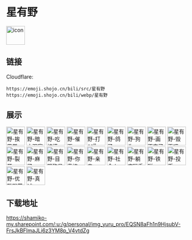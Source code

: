 # 星有野
<img src="https://emoji.shojo.cn/bili/src/星有野/icon.png" width="50" height="50" alt="icon">

## 链接
Cloudflare:
```
https://emoji.shojo.cn/bili/src/星有野
https://emoji.shojo.cn/bili/webp/星有野
```
## 展示
<img src="https://emoji.shojo.cn/bili/src/星有野/星有野-挨巴掌.png" width="50" height="50" alt="星有野-挨巴掌">
<img src="https://emoji.shojo.cn/bili/src/星有野/星有野-暗中观察.png" width="50" height="50" alt="星有野-暗中观察">
<img src="https://emoji.shojo.cn/bili/src/星有野/星有野-吃柠檬.png" width="50" height="50" alt="星有野-吃柠檬">
<img src="https://emoji.shojo.cn/bili/src/星有野/星有野-催更.png" width="50" height="50" alt="星有野-催更">
<img src="https://emoji.shojo.cn/bili/src/星有野/星有野-打call.png" width="50" height="50" alt="星有野-打call">
<img src="https://emoji.shojo.cn/bili/src/星有野/星有野-鸽了.png" width="50" height="50" alt="星有野-鸽了">
<img src="https://emoji.shojo.cn/bili/src/星有野/星有野-狗头.png" width="50" height="50" alt="星有野-狗头">
<img src="https://emoji.shojo.cn/bili/src/星有野/星有野-画不完了.png" width="50" height="50" alt="星有野-画不完了">
<img src="https://emoji.shojo.cn/bili/src/星有野/星有野-毁灭吧.png" width="50" height="50" alt="星有野-毁灭吧">
<img src="https://emoji.shojo.cn/bili/src/星有野/星有野-裂开.png" width="50" height="50" alt="星有野-裂开">
<img src="https://emoji.shojo.cn/bili/src/星有野/星有野-麻了.png" width="50" height="50" alt="星有野-麻了">
<img src="https://emoji.shojo.cn/bili/src/星有野/星有野-目瞪狗呆.png" width="50" height="50" alt="星有野-目瞪狗呆">
<img src="https://emoji.shojo.cn/bili/src/星有野/星有野-你真棒.png" width="50" height="50" alt="星有野-你真棒">
<img src="https://emoji.shojo.cn/bili/src/星有野/星有野-亲亲.png" width="50" height="50" alt="星有野-亲亲">
<img src="https://emoji.shojo.cn/bili/src/星有野/星有野-社会人.png" width="50" height="50" alt="星有野-社会人">
<img src="https://emoji.shojo.cn/bili/src/星有野/星有野-躺床玩手机.png" width="50" height="50" alt="星有野-躺床玩手机">
<img src="https://emoji.shojo.cn/bili/src/星有野/星有野-铁咩.png" width="50" height="50" alt="星有野-铁咩">
<img src="https://emoji.shojo.cn/bili/src/星有野/星有野-投币.png" width="50" height="50" alt="星有野-投币">
<img src="https://emoji.shojo.cn/bili/src/星有野/星有野-优雅喝茶.png" width="50" height="50" alt="星有野-优雅喝茶">
<img src="https://emoji.shojo.cn/bili/src/星有野/星有野-真诚.png" width="50" height="50" alt="星有野-真诚">

## 下载地址

https://shamiko-my.sharepoint.com/:u:/g/personal/img_yuru_pro/EQSN8aFh1n9HjsubV-FrsJkBFlmaJLi6z3YM8p_V4vtdZg